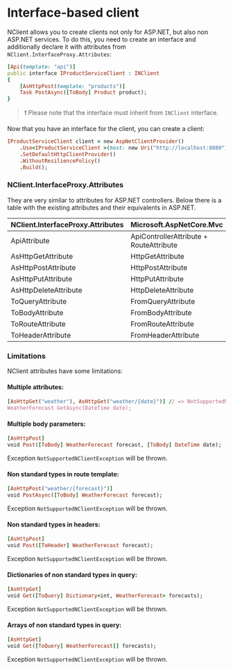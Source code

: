 # Interface-based client
NClient allows you to create clients not only for ASP.NET, but also non ASP.NET services. 
To do this, you need to create an interface and additionally declare it with attributes from `NClient.InterfaceProxy.Attributes`:

```ruby
[Api(template: "api")]
public interface IProductServiceClient : INClient
{
    [AsHttpPost(template: "products")]
    Task PostAsync([ToBody] Product product);
}
```

> :exclamation: Please note that the interface must inherit from `INClient` interface.  

Now that you have an interface for the client, you can create a client:
```ruby
IProductServiceClient client = new AspNetClientProvider()
    .Use<IProductServiceClient >(host: new Uri("http://localhost:8080"))
    .SetDefaultHttpClientProvider()
    .WithoutResiliencePolicy()
    .Build();
```

### NClient.InterfaceProxy.Attributes
They are very similar to attributes for ASP.NET controllers. Below there is a table with the existing attributes and their equivalents in ASP.NET.

| NClient.InterfaceProxy.Attributes | Microsoft.AspNetCore.Mvc |
|:----------------------------------|:-------------------------|
| ApiAttribute | ApiControllerAttribute + RouteAttribute |
| AsHttpGetAttribute | HttpGetAttribute |
| AsHttpPostAttribute | HttpPostAttribute |
| AsHttpPutAttribute | HttpPutAttribute |
| AsHttpDeleteAttribute | HttpDeleteAttribute |
| ToQueryAttribute | FromQueryAttribute |
| ToBodyAttribute | FromBodyAttribute |
| ToRouteAttribute | FromRouteAttribute |
| ToHeaderAttribute | FromHeaderAttribute |

### Limitations
NClient attributes have some limitations:

#### Multiple attributes:
```ruby
[AsHttpGet("weather"), AsHttpGet("weather/{date}")] // => NotSupportedNClientException
WeatherForecast GetAsync(DateTime date);
```

#### Multiple body parameters:
```ruby
[AsHttpPost]
void Post([ToBody] WeatherForecast forecast, [ToBody] DateTime date);
```
Exception `NotSupportedNClientException` will be thrown.

#### Non standard types in route template:
```ruby
[AsHttpPost("weather/{forecast}")]
void PostAsync([ToBody] WeatherForecast forecast);
```
Exception `NotSupportedNClientException` will be thrown.

#### Non standard types in headers:
```ruby
[AsHttpPost]
void Post([ToHeader] WeatherForecast forecast);
```
Exception `NotSupportedNClientException` will be thrown.

#### Dictionaries of non standard types in query:
```ruby
[AsHttpGet]
void Get([ToQuery] Dictionary<int, WeatherForecast> forecasts);
```
Exception `NotSupportedNClientException` will be thrown.

#### Arrays of non standard types in query:
```ruby
[AsHttpGet]
void Get([ToQuery] WeatherForecast[] forecasts);
```
Exception `NotSupportedNClientException` will be thrown.

